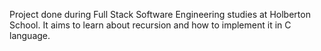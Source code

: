 Project done during Full Stack Software Engineering studies at Holberton School. It aims to learn about recursion and how to implement it in C language.
